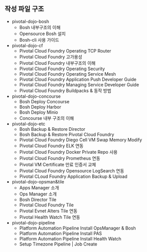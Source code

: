 ## 작성 파일 구조

- pivotal-dojo-bosh
	- Bosh 내부구조의 이해
	- Opensource Bosh 설치
	- Bosh-cli 사용 가이드
- pivotal-dojo-cf
	- Pivotal Cloud Foundry Operating TCP Router
	- Pivotal Cloud Foundry 고가용성
	- Pivotal Cloud Foundry 내부구조의 이해
	- Pivotal Cloud Foundry Operating Security
	- Pivotal Cloud Foundry Operating Service Mesh
	- Pivotal Cloud Foundry Application Push Developer Guide
	- Pivotal Cloud Foundry Managing Service Developer Guide
	- Pivotal Cloud Foundry Buildpacks & 동작 방법
-  pivotal-dojo-concourse
	- Bosh Deploy Concourse
	- Bosh Deploy Harbor
	- Bosh Deploy Minio
	- Concourse 내부 구조의 이해
- pivotal-dojo-etc
	- Bosh Backup & Restore Director
	- Bosh Backup & Restore Pivotal Cloud Foundry
	- Pivotal Cloud Foundry Diego Cell VM Swap Memory Modify
	- Pivotal Cloud Foundry ELK 연동
	- Pivotal Cloud Foundry Docker Private Repo 사용
	- Pivotal Cloud Foundry Prometheus  연동
	- Pivotal VM Certificate 만료 인증서 교체
	- Pivotal Cloud Foundry Opensource LogSearch 연동
	- Pivotal CLoud Foundry Application Backup & Upload
- pivotal-dojo-opsman&tile
	- Apps Manager 소개
	- Ops Manager 소개
	- Bosh Director Tile
	- Pivotal Cloud Foundry Tile
	- Pivotal Evnet Alters Tile 연동
	- Pivotal Health Watch Tile 연동
- pivotal-dojo-pipeline
	- Platform Automation Pipeline Install OpsManager & Bosh
	- Platform Automation Pipeline Install PAS
	- Platform Automation Pipeline Install Health Watch
	- Setup Timezone Pipeline | Job Create
